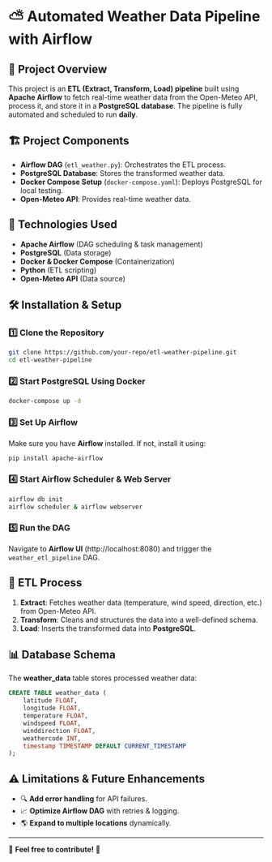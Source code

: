 # ⛅ Automated Weather Data Pipeline with Airflow

## 📌 Project Overview
This project is an **ETL (Extract, Transform, Load) pipeline** built using **Apache Airflow** to fetch real-time weather data from the Open-Meteo API, process it, and store it in a **PostgreSQL database**. The pipeline is fully automated and scheduled to run **daily**.

## 🏗️ Project Components
- **Airflow DAG** (`etl_weather.py`): Orchestrates the ETL process.
- **PostgreSQL Database**: Stores the transformed weather data.
- **Docker Compose Setup** (`docker-compose.yaml`): Deploys PostgreSQL for local testing.
- **Open-Meteo API**: Provides real-time weather data.

## 🚀 Technologies Used
- **Apache Airflow** (DAG scheduling & task management)
- **PostgreSQL** (Data storage)
- **Docker & Docker Compose** (Containerization)
- **Python** (ETL scripting)
- **Open-Meteo API** (Data source)

## 🛠️ Installation & Setup
### 1️⃣ Clone the Repository
```sh
git clone https://github.com/your-repo/etl-weather-pipeline.git
cd etl-weather-pipeline
```

### 2️⃣ Start PostgreSQL Using Docker
```sh
docker-compose up -d
```

### 3️⃣ Set Up Airflow
Make sure you have **Airflow** installed. If not, install it using:
```sh
pip install apache-airflow
```

### 4️⃣ Start Airflow Scheduler & Web Server
```sh
airflow db init
airflow scheduler & airflow webserver
```

### 5️⃣ Run the DAG
Navigate to **Airflow UI** (http://localhost:8080) and trigger the `weather_etl_pipeline` DAG.

## 🔄 ETL Process
1. **Extract**: Fetches weather data (temperature, wind speed, direction, etc.) from Open-Meteo API.
2. **Transform**: Cleans and structures the data into a well-defined schema.
3. **Load**: Inserts the transformed data into **PostgreSQL**.

## 📊 Database Schema
The **weather_data** table stores processed weather data:
```sql
CREATE TABLE weather_data (
    latitude FLOAT,
    longitude FLOAT,
    temperature FLOAT,
    windspeed FLOAT,
    winddirection FLOAT,
    weathercode INT,
    timestamp TIMESTAMP DEFAULT CURRENT_TIMESTAMP
);
```

## ⚠️ Limitations & Future Enhancements
- 🔍 **Add error handling** for API failures.
- 📈 **Optimize Airflow DAG** with retries & logging.
- 🌎 **Expand to multiple locations** dynamically.

---
📌 **Feel free to contribute!** 🚀

